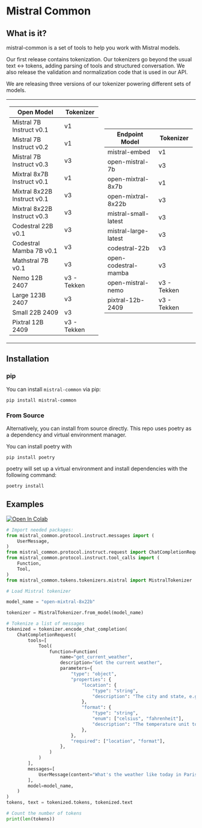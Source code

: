 # Mistral Common

## What is it? 
mistral-common is a set of tools to help you work with Mistral models. 

Our first release contains tokenization. Our tokenizers go beyond  the usual text <-> tokens, adding parsing of tools and structured conversation. We also release the validation and normalization code that is used in our API. 

We are releasing three versions of our tokenizer powering different sets of models. 

<table>
  <tr>
    <td>

| Open Model | Tokenizer |
|------------|-----------|
| Mistral 7B Instruct v0.1 | v1 |
| Mistral 7B Instruct v0.2 | v1 |
| Mistral 7B Instruct v0.3 | v3 |
| Mixtral 8x7B Instruct v0.1 | v1 |
| Mixtral 8x22B Instruct v0.1 | v3 |
| Mixtral 8x22B Instruct v0.3 | v3 |
| Codestral 22B v0.1 | v3 |
| Codestral Mamba 7B v0.1 | v3 |
| Mathstral 7B v0.1 | v3 |
| Nemo 12B 2407 | v3 - Tekken |
| Large 123B 2407 | v3 |
| Small 22B 2409 | v3 |
| Pixtral 12B 2409 | v3 - Tekken |

</td>
<td>

| Endpoint Model | Tokenizer |
|---------------|-----------|
| mistral-embed | v1 |
| open-mistral-7b | v3 |
| open-mixtral-8x7b | v1 |
| open-mixtral-8x22b | v3 |
| mistral-small-latest | v3 |
| mistral-large-latest | v3 |
| codestral-22b | v3 |
| open-codestral-mamba | v3 |
| open-mistral-nemo | v3 - Tekken |
| pixtral-12b-2409 | v3 - Tekken |

</td>
  </tr>
</table>


## Installation 

### pip 
You can install `mistral-common` via pip: 
```
pip install mistral-common
```

### From Source
Alternatively, you can install from source directly. This repo uses poetry as a dependency and virtual environment manager.

You can install poetry with
```
pip install poetry
```

poetry will set up a virtual environment and install dependencies with the following command:
```
poetry install
```

## Examples 
<a target="_blank" href="https://colab.research.google.com/github/mistralai/mistral-common/blob/main/examples/tokenizer.ipynb">
  <img src="https://colab.research.google.com/assets/colab-badge.svg" alt="Open In Colab"/>
</a>



```py
# Import needed packages:
from mistral_common.protocol.instruct.messages import (
    UserMessage,
)
from mistral_common.protocol.instruct.request import ChatCompletionRequest
from mistral_common.protocol.instruct.tool_calls import (
    Function,
    Tool,
)
from mistral_common.tokens.tokenizers.mistral import MistralTokenizer

# Load Mistral tokenizer

model_name = "open-mixtral-8x22b"

tokenizer = MistralTokenizer.from_model(model_name)

# Tokenize a list of messages
tokenized = tokenizer.encode_chat_completion(
    ChatCompletionRequest(
        tools=[
            Tool(
                function=Function(
                    name="get_current_weather",
                    description="Get the current weather",
                    parameters={
                        "type": "object",
                        "properties": {
                            "location": {
                                "type": "string",
                                "description": "The city and state, e.g. San Francisco, CA",
                            },
                            "format": {
                                "type": "string",
                                "enum": ["celsius", "fahrenheit"],
                                "description": "The temperature unit to use. Infer this from the users location.",
                            },
                        },
                        "required": ["location", "format"],
                    },
                )
            )
        ],
        messages=[
            UserMessage(content="What's the weather like today in Paris"),
        ],
        model=model_name,
    )
)
tokens, text = tokenized.tokens, tokenized.text

# Count the number of tokens
print(len(tokens))
```
